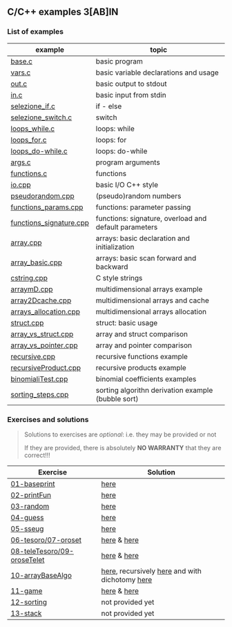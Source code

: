 ## C/C++ examples 3[AB]IN
### List of examples
| example                                                     | topic                                                 |
| ----------------------------------------------------------- | ----------------------------------------------------- |
| [base.c](examples/base.c)                                   | basic program                                         |
| [vars.c](examples/vars.c)                                   | basic variable declarations and usage                 |
| [out.c](examples/out.c)                                     | basic output to stdout                                |
| [in.c](examples/in.c)                                       | basic input from stdin                                |
| [selezione_if.c](examples/selezione_if.c)                   | if - else                                             |
| [selezione_switch.c](examples/selezione_switch.c)           | switch                                                |
| [loops_while.c](examples/loops_while.c)                     | loops: while                                          |
| [loops_for.c](examples/loops_for.c)                         | loops: for                                            |
| [loops_do-while.c](examples/loops_do-while.c)               | loops: do-while                                       |
| [args.c](examples/args.c)                                   | program arguments                                     |
| [functions.c](examples/functions.c)                         | functions                                             |
| [io.cpp](examples/io.cpp)                                   | basic I/O C++ style                                   |
| [pseudorandom.cpp](examples/pseudorandom.cpp)               | (pseudo)random numbers                                |
| [functions_params.cpp](examples/functions_params.cpp)       | functions: parameter passing                          |
| [functions_signature.cpp](examples/functions_signature.cpp) | functions: signature, overload and default parameters |
| [array.cpp](examples/array.cpp)                             | arrays: basic declaration and initialization          |
| [array_basic.cpp](examples/array_basic.cpp)                 | arrays: basic scan forward and backward               |
| [cstring.cpp](examples/cstring.cpp)                         | C style strings                                       |
| [arraymD.cpp](examples/arraymD.cpp)                         | multidimensional arrays example                       |
| [array2Dcache.cpp](examples/array2Dcache.cpp)               | multidimensional arrays and cache                     |
| [arrays_allocation.cpp](examples/arrays_allocation.cpp)     | multidimensional arrays allocation                    |
| [struct.cpp](examples/struct.cpp)                           | struct: basic usage                                   |
| [array_vs_struct.cpp](examples/array_vs_struct.cpp)         | array and struct comparison                           |
| [array_vs_pointer.cpp](examples/array_vs_pointer.cpp)       | array and pointer comparison                          |
| [recursive.cpp](examples/recursive.cpp)                     | recursive functions example                           |
| [recursiveProduct.cpp](examples/recursiveProduct.cpp)       | recursive products example                            |
| [binomialiTest.cpp](examples/binomialiTest.cpp)             | binomial coefficients examples                        |
| [sorting_steps.cpp](examples/sorting_steps.cpp)             | sorting algorithn derivation example (bubble sort)    |

### Exercises and solutions
> Solutions to exercises are *optional*: i.e. they may be provided or not
>
> If they are provided, there is absolutely **NO WARRANTY** that they are correct!!!

| Exercise                                       | Solution                                                                                                                                                   |
| ---------------------------------------------- | ---------------------------------------------------------------------------------------------------------------------------------------------------------- |
| [01-baseprint](exercises/01.md)                | [here](solutions/baseprintull.c)                                                                                                                           |
| [02-printFun](exercises/02.md)                 | [here](solutions/baseprintfun.c)                                                                                                                           |
| [03-random](exercises/03.md)                   | [here](solutions/random.cpp)                                                                                                                               |
| [04-guess](exercises/04.md)                    | [here](solutions/guess.cpp)                                                                                                                                |
| [05-sseug](exercises/05.md)                    | [here](solutions/sseug.cpp)                                                                                                                                |
| [06-tesoro/07-oroset](exercises/06.md)         | [here](solutions/tesoro.cpp) & [here](solutions/oroset.cpp)                                                                                                |
| [08-teleTesoro/09-oroseTelet](exercises/08.md) | [here](solutions/teleTesoro.cpp) & [here](solutions/oroseTelet.cpp)                                                                                        |
| [10-arrayBaseAlgo](exercises/10.md)            | [here](solutions/arrayBaseAlgo.cpp), recursively [here](solutions/arrayBaseAlgoRecursive.cpp)  and with dichotomy [here](solutions/arrayBaseAlgoDicho.cpp) |
| [11-game](exercises/11.md)                     | [here](solutions/tris.cpp) & [here](solutions/connectFour.cpp)                                                                                             |
| [12-sorting](exercises/12.md)                  | not provided yet                                                                                                                                           |
| [13-stack](exercises/13.md)                  | not provided yet                                                                                                                                           |
